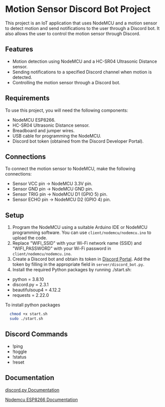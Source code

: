 # Motion Sensor Discord Bot Project

This project is an IoT application that uses NodeMCU and a motion sensor to detect motion and send notifications to the user through a Discord bot. It also allows the user to control the motion sensor through Discord.

## Features

- Motion detection using NodeMCU and a HC-SR04 Ultrasonic Distance sensor.
- Sending notifications to a specified Discord channel when motion is detected.
- Controlling the motion sensor through a Discord bot.

## Requirements

To use this project, you will need the following components:

- NodeMCU ESP8266.
- HC-SR04 Ultrasonic Distance sensor.
- Breadboard and jumper wires.
- USB cable for programming the NodeMCU.
- Discord bot token (obtained from the Discord Developer Portal).

## Connections

To connect the motion sensor to NodeMCU, make the following connections:

- Sensor VCC pin -> NodeMCU 3.3V pin.
- Sensor GND pin -> NodeMCU GND pin.
- Sensor TRIG pin -> NodeMCU D1 (GPIO 5) pin.
- Sensor ECHO pin -> NodeMCU D2 (GPIO 4) pin.


## Setup

1. Program the NodeMCU using a suitable Arduino IDE or NodeMCU programming software. You can use `client/nodemcu/nodemcu.ino` to upload the code.
2. Replace "WIFI_SSID" with your Wi-Fi network name (SSID) and "WIFI_PASSWORD" with your Wi-Fi password in `client/nodemcu/nodemcu.ino`.
3. Create a Discord bot and obtain its token in [Discord Portal](https://discord.com/developers/docs/intro). Add the token by filling in the appropriate field in `server/discord_bot.py`.
4. Install the required Python packages by running ./start.sh:
- python = 3.8.10
- discord.py = 2.3.1
- beautifulsoup4 = 4.12.2
- requests = 2.22.0

To install python packages


```bash
  chmod +x start.sh
  sudo ./start.sh
```


## Discord Commands

- !ping
- !toggle
- !status
- !reset



## Documentation

[discord.py Documentation](https://discordpy.readthedocs.io/en/stable/)

[Nodemcu ESP8266 Documentation](https://tttapa.github.io/ESP8266/Chap10%20-%20Simple%20Web%20Server.html)

